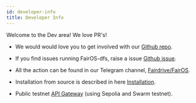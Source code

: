 ```yaml
---
id: developer-info
title: Developer Info
---
```


Welcome to the Dev area! We love PR's!

- We would would love you to get involved with our [Github repo](https://github.com/fairDataSociety/fairOS-dfs).

- If you find issues running FairOS-dfs, raise a issue [Github issue](https://github.com/fairDataSociety/fairOS-dfs/issues).

- All the action can be found in our Telegram channel, [Fairdrive/FairOS](https://t.me/joinchat/GCEfnpZbpfZgVyoK).

- Installation from source is described in here [Installation](/docs/fairOS-dfs/manual-installation).

- Public testnet [API Gateway](https://fairos.dev.fairdatasociety.org/) (using Sepolia and Swarm testnet).
